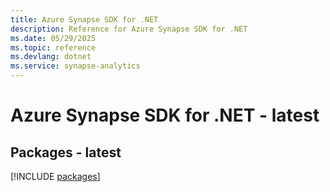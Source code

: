 ```yaml
---
title: Azure Synapse SDK for .NET
description: Reference for Azure Synapse SDK for .NET
ms.date: 05/29/2025
ms.topic: reference
ms.devlang: dotnet
ms.service: synapse-analytics
---
```

# Azure Synapse SDK for .NET - latest
## Packages - latest
[!INCLUDE [packages](synapse-index.md)]